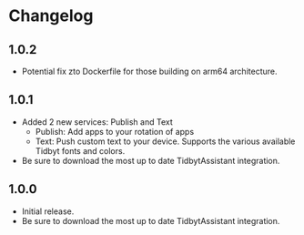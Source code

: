 # Changelog

## 1.0.2
- Potential fix zto Dockerfile for those building on arm64 architecture.

## 1.0.1
- Added 2 new services: Publish and Text
    - Publish: Add apps to your rotation of apps
    - Text: Push custom text to your device. Supports the various available Tidbyt fonts and colors.
- Be sure to download the most up to date TidbytAssistant integration.

## 1.0.0
- Initial release. 
- Be sure to download the most up to date TidbytAssistant integration.
